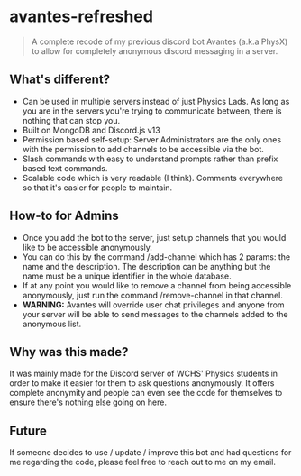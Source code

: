 # avantes-refreshed
> A complete recode of my previous discord bot Avantes (a.k.a PhysX) to allow for completely anonymous discord messaging in a server.

## What's different?
* Can be used in multiple servers instead of just Physics Lads. As long as you are in the servers you're trying to communicate between, there is nothing that can stop you.
* Built on MongoDB and Discord.js v13
* Permission based self-setup: Server Administrators are the only ones with the permission to add channels to be accessible via the bot.
* Slash commands with easy to understand prompts rather than prefix based text commands.
* Scalable code which is very readable (I think). Comments everywhere so that it's easier for people to maintain.

## How-to for Admins
* Once you add the bot to the server, just setup channels that you would like to be accessible anonymously.
* You can do this by the command /add-channel which has 2 params: the name and the description. The description can be anything but the name must be a unique identifier in the whole database.
* If at any point you would like to remove a channel from being accessible anonymously, just run the command /remove-channel in that channel.
* __WARNING:__ Avantes will override user chat privileges and anyone from your server will be able to send messages to the channels added to the anonymous list.

## Why was this made?
It was mainly made for the Discord server of WCHS' Physics students in order to make it easier for them to ask questions anonymously. It offers complete anonymity and people can even see the code for themselves to ensure there's nothing else going on here.

## Future
If someone decides to use / update / improve this bot and had questions for me regarding the code, please feel free to reach out to me on my email.
